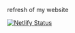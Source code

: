 refresh of my website

[![Netlify Status](https://api.netlify.com/api/v1/badges/fdf43d43-9b7c-403c-99fc-7c5a8fcfef4a/deploy-status)](https://app.netlify.com/sites/friendly-thompson-251c59/deploys)
